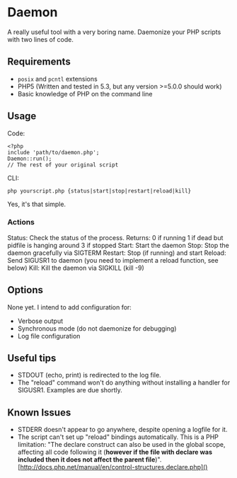 # Daemon
A really useful tool with a very boring name. Daemonize your PHP scripts with two lines of code.

## Requirements
* `posix` and `pcntl` extensions
* PHP5 (Written and tested in 5.3, but any version >=5.0.0 should work)
* Basic knowledge of PHP on the command line

## Usage
Code:

	<?php
	include 'path/to/daemon.php';
	Daemon::run();
	// The rest of your original script

CLI:

	php yourscript.php {status|start|stop|restart|reload|kill}

Yes, it's that simple.

### Actions
Status: Check the status of the process. Returns:
	0 if running
	1 if dead but pidfile is hanging around
	3 if stopped
Start: Start the daemon
Stop: Stop the daemon gracefully via SIGTERM
Restart: Stop (if running) and start
Reload: Send SIGUSR1 to daemon (you need to implement a reload function, see below)
Kill: Kill the daemon via SIGKILL (kill -9)


## Options
None yet. I intend to add configuration for:

* Verbose output
* Synchronous mode (do not daemonize for debugging)
* Log file configuration

## Useful tips

* STDOUT (echo, print) is redirected to the log file.
* The "reload" command won't do anything without installing a handler for SIGUSR1. Examples are due shortly.


## Known Issues

* STDERR doesn't appear to go anywhere, despite opening a logfile for it.
* The script can't set up "reload" bindings automatically. This is a PHP limitation: "The declare construct can also be used in the global scope, affecting all code following it (**however if the file with declare was included then it does not affect the parent file**)". [http://docs.php.net/manual/en/control-structures.declare.php]()